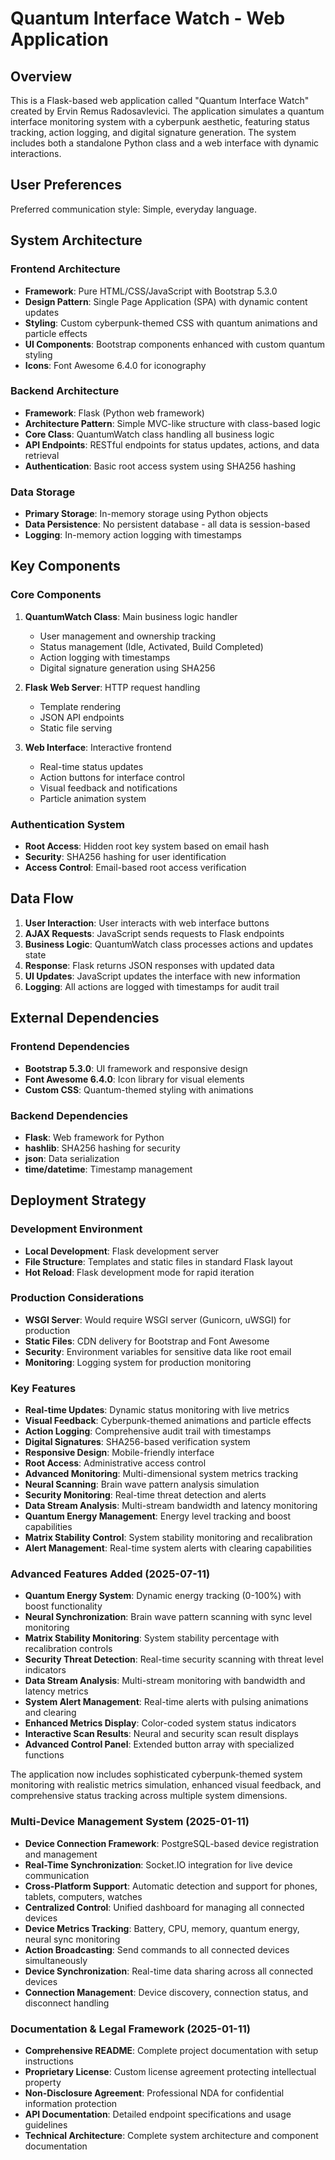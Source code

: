 # Quantum Interface Watch - Web Application

## Overview

This is a Flask-based web application called "Quantum Interface Watch" created by Ervin Remus Radosavlevici. The application simulates a quantum interface monitoring system with a cyberpunk aesthetic, featuring status tracking, action logging, and digital signature generation. The system includes both a standalone Python class and a web interface with dynamic interactions.

## User Preferences

Preferred communication style: Simple, everyday language.

## System Architecture

### Frontend Architecture
- **Framework**: Pure HTML/CSS/JavaScript with Bootstrap 5.3.0
- **Design Pattern**: Single Page Application (SPA) with dynamic content updates
- **Styling**: Custom cyberpunk-themed CSS with quantum animations and particle effects
- **UI Components**: Bootstrap components enhanced with custom quantum styling
- **Icons**: Font Awesome 6.4.0 for iconography

### Backend Architecture
- **Framework**: Flask (Python web framework)
- **Architecture Pattern**: Simple MVC-like structure with class-based logic
- **Core Class**: QuantumWatch class handling all business logic
- **API Endpoints**: RESTful endpoints for status updates, actions, and data retrieval
- **Authentication**: Basic root access system using SHA256 hashing

### Data Storage
- **Primary Storage**: In-memory storage using Python objects
- **Data Persistence**: No persistent database - all data is session-based
- **Logging**: In-memory action logging with timestamps

## Key Components

### Core Components
1. **QuantumWatch Class**: Main business logic handler
   - User management and ownership tracking
   - Status management (Idle, Activated, Build Completed)
   - Action logging with timestamps
   - Digital signature generation using SHA256

2. **Flask Web Server**: HTTP request handling
   - Template rendering
   - JSON API endpoints
   - Static file serving

3. **Web Interface**: Interactive frontend
   - Real-time status updates
   - Action buttons for interface control
   - Visual feedback and notifications
   - Particle animation system

### Authentication System
- **Root Access**: Hidden root key system based on email hash
- **Security**: SHA256 hashing for user identification
- **Access Control**: Email-based root access verification

## Data Flow

1. **User Interaction**: User interacts with web interface buttons
2. **AJAX Requests**: JavaScript sends requests to Flask endpoints
3. **Business Logic**: QuantumWatch class processes actions and updates state
4. **Response**: Flask returns JSON responses with updated data
5. **UI Updates**: JavaScript updates the interface with new information
6. **Logging**: All actions are logged with timestamps for audit trail

## External Dependencies

### Frontend Dependencies
- **Bootstrap 5.3.0**: UI framework and responsive design
- **Font Awesome 6.4.0**: Icon library for visual elements
- **Custom CSS**: Quantum-themed styling with animations

### Backend Dependencies
- **Flask**: Web framework for Python
- **hashlib**: SHA256 hashing for security
- **json**: Data serialization
- **time/datetime**: Timestamp management

## Deployment Strategy

### Development Environment
- **Local Development**: Flask development server
- **File Structure**: Templates and static files in standard Flask layout
- **Hot Reload**: Flask development mode for rapid iteration

### Production Considerations
- **WSGI Server**: Would require WSGI server (Gunicorn, uWSGI) for production
- **Static Files**: CDN delivery for Bootstrap and Font Awesome
- **Security**: Environment variables for sensitive data like root email
- **Monitoring**: Logging system for production monitoring

### Key Features
- **Real-time Updates**: Dynamic status monitoring with live metrics
- **Visual Feedback**: Cyberpunk-themed animations and particle effects
- **Action Logging**: Comprehensive audit trail with timestamps
- **Digital Signatures**: SHA256-based verification system
- **Responsive Design**: Mobile-friendly interface
- **Root Access**: Administrative access control
- **Advanced Monitoring**: Multi-dimensional system metrics tracking
- **Neural Scanning**: Brain wave pattern analysis simulation
- **Security Monitoring**: Real-time threat detection and alerts
- **Data Stream Analysis**: Multi-stream bandwidth and latency monitoring
- **Quantum Energy Management**: Energy level tracking and boost capabilities
- **Matrix Stability Control**: System stability monitoring and recalibration
- **Alert Management**: Real-time system alerts with clearing capabilities

### Advanced Features Added (2025-07-11)
- **Quantum Energy System**: Dynamic energy tracking (0-100%) with boost functionality
- **Neural Synchronization**: Brain wave pattern scanning with sync level monitoring
- **Matrix Stability Monitoring**: System stability percentage with recalibration controls
- **Security Threat Detection**: Real-time security scanning with threat level indicators
- **Data Stream Analysis**: Multi-stream monitoring with bandwidth and latency metrics
- **System Alert Management**: Real-time alerts with pulsing animations and clearing
- **Enhanced Metrics Display**: Color-coded system status indicators
- **Interactive Scan Results**: Neural and security scan result displays
- **Advanced Control Panel**: Extended button array with specialized functions

The application now includes sophisticated cyberpunk-themed system monitoring with realistic metrics simulation, enhanced visual feedback, and comprehensive status tracking across multiple system dimensions.

### Multi-Device Management System (2025-01-11)
- **Device Connection Framework**: PostgreSQL-based device registration and management
- **Real-Time Synchronization**: Socket.IO integration for live device communication
- **Cross-Platform Support**: Automatic detection and support for phones, tablets, computers, watches
- **Centralized Control**: Unified dashboard for managing all connected devices
- **Device Metrics Tracking**: Battery, CPU, memory, quantum energy, neural sync monitoring
- **Action Broadcasting**: Send commands to all connected devices simultaneously
- **Device Synchronization**: Real-time data sharing across all connected devices
- **Connection Management**: Device discovery, connection status, and disconnect handling

### Documentation & Legal Framework (2025-01-11)
- **Comprehensive README**: Complete project documentation with setup instructions
- **Proprietary License**: Custom license agreement protecting intellectual property
- **Non-Disclosure Agreement**: Professional NDA for confidential information protection
- **API Documentation**: Detailed endpoint specifications and usage guidelines
- **Technical Architecture**: Complete system architecture and component documentation